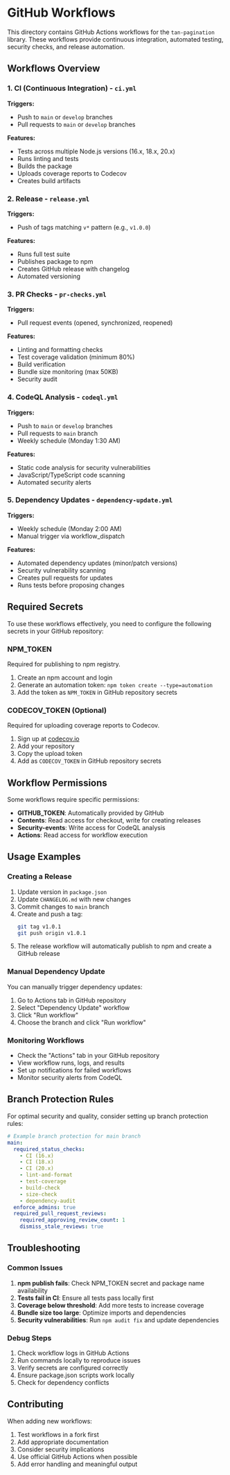 # GitHub Workflows

This directory contains GitHub Actions workflows for the `tan-pagination` library. These workflows provide continuous integration, automated testing, security checks, and release automation.

## Workflows Overview

### 1. CI (Continuous Integration) - `ci.yml`

**Triggers:**
- Push to `main` or `develop` branches
- Pull requests to `main` or `develop` branches

**Features:**
- Tests across multiple Node.js versions (16.x, 18.x, 20.x)
- Runs linting and tests
- Builds the package
- Uploads coverage reports to Codecov
- Creates build artifacts

### 2. Release - `release.yml`

**Triggers:**
- Push of tags matching `v*` pattern (e.g., `v1.0.0`)

**Features:**
- Runs full test suite
- Publishes package to npm
- Creates GitHub release with changelog
- Automated versioning

### 3. PR Checks - `pr-checks.yml`

**Triggers:**
- Pull request events (opened, synchronized, reopened)

**Features:**
- Linting and formatting checks
- Test coverage validation (minimum 80%)
- Build verification
- Bundle size monitoring (max 50KB)
- Security audit

### 4. CodeQL Analysis - `codeql.yml`

**Triggers:**
- Push to `main` or `develop` branches
- Pull requests to `main` branch
- Weekly schedule (Monday 1:30 AM)

**Features:**
- Static code analysis for security vulnerabilities
- JavaScript/TypeScript code scanning
- Automated security alerts

### 5. Dependency Updates - `dependency-update.yml`

**Triggers:**
- Weekly schedule (Monday 2:00 AM)
- Manual trigger via workflow_dispatch

**Features:**
- Automated dependency updates (minor/patch versions)
- Security vulnerability scanning
- Creates pull requests for updates
- Runs tests before proposing changes

## Required Secrets

To use these workflows effectively, you need to configure the following secrets in your GitHub repository:

### NPM_TOKEN
Required for publishing to npm registry.

1. Create an npm account and login
2. Generate an automation token: `npm token create --type=automation`
3. Add the token as `NPM_TOKEN` in GitHub repository secrets

### CODECOV_TOKEN (Optional)
Required for uploading coverage reports to Codecov.

1. Sign up at [codecov.io](https://codecov.io)
2. Add your repository
3. Copy the upload token
4. Add as `CODECOV_TOKEN` in GitHub repository secrets

## Workflow Permissions

Some workflows require specific permissions:

- **GITHUB_TOKEN**: Automatically provided by GitHub
- **Contents**: Read access for checkout, write for creating releases
- **Security-events**: Write access for CodeQL analysis
- **Actions**: Read access for workflow execution

## Usage Examples

### Creating a Release

1. Update version in `package.json`
2. Update `CHANGELOG.md` with new changes
3. Commit changes to `main` branch
4. Create and push a tag:
   ```bash
   git tag v1.0.1
   git push origin v1.0.1
   ```
5. The release workflow will automatically publish to npm and create a GitHub release

### Manual Dependency Update

You can manually trigger dependency updates:

1. Go to Actions tab in GitHub repository
2. Select "Dependency Update" workflow
3. Click "Run workflow"
4. Choose the branch and click "Run workflow"

### Monitoring Workflows

- Check the "Actions" tab in your GitHub repository
- View workflow runs, logs, and results
- Set up notifications for failed workflows
- Monitor security alerts from CodeQL

## Branch Protection Rules

For optimal security and quality, consider setting up branch protection rules:

```yaml
# Example branch protection for main branch
main:
  required_status_checks:
    - CI (16.x)
    - CI (18.x) 
    - CI (20.x)
    - lint-and-format
    - test-coverage
    - build-check
    - size-check
    - dependency-audit
  enforce_admins: true
  required_pull_request_reviews:
    required_approving_review_count: 1
    dismiss_stale_reviews: true
```

## Troubleshooting

### Common Issues

1. **npm publish fails**: Check NPM_TOKEN secret and package name availability
2. **Tests fail in CI**: Ensure all tests pass locally first
3. **Coverage below threshold**: Add more tests to increase coverage
4. **Bundle size too large**: Optimize imports and dependencies
5. **Security vulnerabilities**: Run `npm audit fix` and update dependencies

### Debug Steps

1. Check workflow logs in GitHub Actions
2. Run commands locally to reproduce issues
3. Verify secrets are configured correctly
4. Ensure package.json scripts work locally
5. Check for dependency conflicts

## Contributing

When adding new workflows:

1. Test workflows in a fork first
2. Add appropriate documentation
3. Consider security implications
4. Use official GitHub Actions when possible
5. Add error handling and meaningful output 